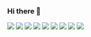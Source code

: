 ### Hi there 👋

<!--
**pentruce/pentruce** is a ✨ _special_ ✨ repository because its `README.md` (this file) appears on your GitHub profile.

Here are some ideas to get you started:

- 🔭 I’m currently working on ...
- 🌱 I’m currently learning ...
- 👯 I’m looking to collaborate on ...
- 🤔 I’m looking for help with ...
- 💬 Ask me about ...
- 📫 How to reach me: ...
- 😄 Pronouns: ...
- ⚡ Fun fact: ...
-->
<img src="https://img.shields.io/badge/HTML5-ff0000?style=flat-square&logo=HTML5&logoColor=white"/></a> 
<img src="https://img.shields.io/badge/CSS3-ff6600?style=flat-square&logo=CSS3&logoColor=white"/></a>
<img src="https://img.shields.io/badge/C-ffff66?style=flat-square&logo=c%2B%2B&logoColor=white"/></a> 
<img src="https://img.shields.io/badge/JavaScript-66ff66?style=flat-square&logo=JavaScript&logoColor=white"/></a>
<img src="https://img.shields.io/badge/Jquery-006600?style=flat-square&logo=Jquery&logoColor=white"/></a>
<img src="https://img.shields.io/badge/Amazon AWS-0066ff?style=flat-square&logo=Amazon%20AWS&logoColor=white"/></a>
<img src="https://img.shields.io/badge/Java-4700b3?style=flat-square&logo=Java&logoColor=white"/></a>
<img src="https://img.shields.io/badge/Python-a366ff?style=flat-square&logo=Python&logoColor=white"/></a>
<img src="https://img.shields.io/badge/Linux-000000?style=flat-square&logo=Linux&logoColor=white"/></a>

